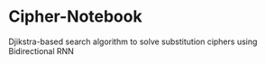 # Cipher-Notebook
Djikstra-based search algorithm to solve substitution ciphers using Bidirectional RNN
